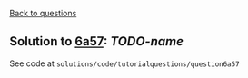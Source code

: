 [Back to questions](../README.md)

## Solution to [6a57](../questions/6a57): *TODO-name*

See code at `solutions/code/tutorialquestions/question6a57`

